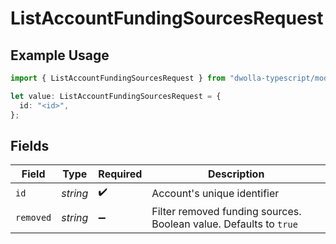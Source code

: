 # ListAccountFundingSourcesRequest

## Example Usage

```typescript
import { ListAccountFundingSourcesRequest } from "dwolla-typescript/models/operations";

let value: ListAccountFundingSourcesRequest = {
  id: "<id>",
};
```

## Fields

| Field                                                             | Type                                                              | Required                                                          | Description                                                       |
| ----------------------------------------------------------------- | ----------------------------------------------------------------- | ----------------------------------------------------------------- | ----------------------------------------------------------------- |
| `id`                                                              | *string*                                                          | :heavy_check_mark:                                                | Account's unique identifier                                       |
| `removed`                                                         | *string*                                                          | :heavy_minus_sign:                                                | Filter removed funding sources. Boolean value. Defaults to `true` |